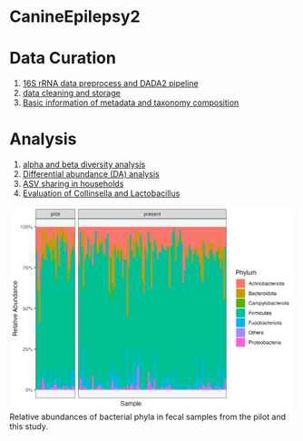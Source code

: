 # CanineEpilepsy2

# Data Curation

1. [16S rRNA data preprocess and DADA2 pipeline](https://yixuan39.github.io/CanineEpilepsy2/code/DADA2-preprocess.html) 
2. [data cleaning and storage](https://yixuan39.github.io/CanineEpilepsy2/code/data-cleaning.html) 
3. [Basic information of metadata and taxonomy composition](https://yixuan39.github.io/CanineEpilepsy2/code/data-profile.html) 

# Analysis

1. [alpha and beta diversity analysis](https://yixuan39.github.io/CanineEpilepsy2/code/alpha-beta-diversity.html) 
2. [Differential abundance (DA) analysis](https://yixuan39.github.io/CanineEpilepsy2/code/DA-analysis.html) 
3. [ASV sharing in households](https://yixuan39.github.io/CanineEpilepsy2/code/ASV-sharing.html) 
4. [Evaluation of Collinsella and Lactobacillus](https://yixuan39.github.io/CanineEpilepsy2/code/Collinsella.html) 

![](https://github.com/Yixuan39/CanineEpilepsy2/blob/main/figures/Figure1.png)
Relative abundances of bacterial phyla in fecal samples from the pilot and this study.
